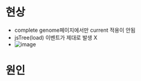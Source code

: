 
# 현상

- complete genome페이지에서만 current 적용이 안됨
- jsTree(load) 이벤트가 제대로 발생 X
- ![image](https://user-images.githubusercontent.com/15938354/133243181-0a040e5d-0c97-4de4-ab98-7d16068f46eb.png)

# 원인


 
